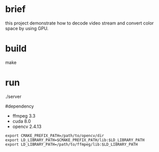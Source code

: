 # brief
this project demonstrate how to decode video stream and convert color space by using GPU.

# build
make 

# run
./server

#dependency
* ffmpeg 3.3
* cuda 8.0
* opencv 2.4.13

```
export CMAKE_PREFIX_PATH=/path/to/opencv/dir
export LD_LIBRARY_PATH=$CMAKE_PREFIX_PATH/lib:$LD_LIBRARY_PATH
export LD_LIBRARY_PATH=/path/to/ffmpeg/lib:$LD_LIBRARY_PATH
```
